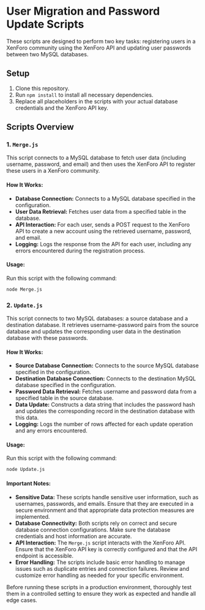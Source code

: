 # User Migration and Password Update Scripts

These scripts are designed to perform two key tasks: registering users in a XenForo community using the XenForo API and updating user passwords between two MySQL databases.

## Setup

1. Clone this repository.
2. Run `npm install` to install all necessary dependencies.
3. Replace all placeholders in the scripts with your actual database credentials and the XenForo API key.

## Scripts Overview

### 1. `Merge.js`

This script connects to a MySQL database to fetch user data (including username, password, and email) and then uses the XenForo API to register these users in a XenForo community.

#### How It Works:
- **Database Connection:** Connects to a MySQL database specified in the configuration.
- **User Data Retrieval:** Fetches user data from a specified table in the database.
- **API Interaction:** For each user, sends a POST request to the XenForo API to create a new account using the retrieved username, password, and email.
- **Logging:** Logs the response from the API for each user, including any errors encountered during the registration process.

#### Usage:
Run this script with the following command:

```bash
node Merge.js
```

### 2. `Update.js`

This script connects to two MySQL databases: a source database and a destination database. It retrieves username-password pairs from the source database and updates the corresponding user data in the destination database with these passwords.

#### How It Works:
- **Source Database Connection:** Connects to the source MySQL database specified in the configuration.
- **Destination Database Connection:** Connects to the destination MySQL database specified in the configuration.
- **Password Data Retrieval:** Fetches username and password data from a specified table in the source database.
- **Data Update:** Constructs a data string that includes the password hash and updates the corresponding record in the destination database with this data.
- **Logging:** Logs the number of rows affected for each update operation and any errors encountered.

#### Usage:
Run this script with the following command:

```bash
node Update.js
```

#### Important Notes:

* **Sensitive Data:** These scripts handle sensitive user information, such as usernames, passwords, and emails. Ensure that they are executed in a secure environment and that appropriate data protection measures are implemented.
* **Database Connectivity:** Both scripts rely on correct and secure database connection configurations. Make sure the database credentials and host information are accurate.
* **API Interaction:** The `Merge.js` script interacts with the XenForo API. Ensure that the XenForo API key is correctly configured and that the API endpoint is accessible.
* **Error Handling:** The scripts include basic error handling to manage issues such as duplicate entries and connection failures. Review and customize error handling as needed for your specific environment.

Before running these scripts in a production environment, thoroughly test them in a controlled setting to ensure they work as expected and handle all edge cases.
